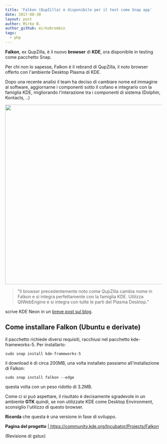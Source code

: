 ```yaml
---
title: 'Falkon (QupZilla) è disponibile per il test come Snap app'
date: 2017-08-30
layout: post
author: Mirko B.
author_github: mirkobrombin
tags:
  - php
---
```

<p><strong>Falkon</strong>, ex QupZilla, è il nuovo <strong>browser</strong> di <strong>KDE</strong>,<strong>&nbsp;</strong>ora disponibile in testing come pacchetto Snap. <!--more--></p><p>Per chi non lo sapesse, Falkon è il rebrand di QupZilla, il noto browser offerto con l'ambiente Desktop Plasma di KDE.</p><p>Dopo una recente analisi il team ha deciso di cambiare nome ed immagine al software, aggiornarne i componenti sotto il cofano e integrarlo con la famiglia KDE, migliorando l'interazione tra i componenti di sistema (Dolphin, Kontacts, ..)</p><p><img class=" size-full wp-image-118" alt="" height="576" src="https://linuxhub.it/wordpress/wp-content/uploads/2017/08/falkon-1024x576.png" width="1024" /></p><blockquote><p>"Il browser precedentemente noto come QupZilla cambia nome in Falkon e si integra perfettamente con la famiglia KDE. Utilizza QtWebEngine e si integra con tutte le parti del Plasma Desktop."</p></blockquote><p>scrive KDE Neon in un <a href="https://blog.neon.kde.org/index.php/2017/08/29/great-web-browsing-coming-back-to-kde-with-falkon-new-packaging-formats-coming-to-kde-with-snap/">breve post sul blog</a>.</p><h2>Come installare Falkon (Ubuntu e derivate)</h2><p>Il pacchetto richiede diversi requisiti, racchiusi nel pacchetto kde-frameworks-5. Per installarlo:</p><pre><code>sudo snap install kde-frameworks-5</code></pre><p>il download è di circa 200MB, una volta installato passiamo all'installazione di Falkon:</p><pre><code>sudo snap install falkon --edge</code></pre><p>questa volta con un peso ridotto di 3.2MB.</p><p>Come ci si può aspettare, il risultato è decisamente sgradevole in un ambiente <strong>GTK</strong> quindi, se non utilizzate KDE come Desktop Environment, sconsiglio l'utilizzo di questo browser.</p><p><strong>Ricorda</strong> che questa è una versione in fase di sviluppo.</p><p><strong>Pagina del progetto</strong> |<a href="https://community.kde.org/Incubator/Projects/Falkon">&nbsp;https://community.kde.org/Incubator/Projects/Falkon</a> &nbsp;</p><p>(Revisione di gstux)</p>